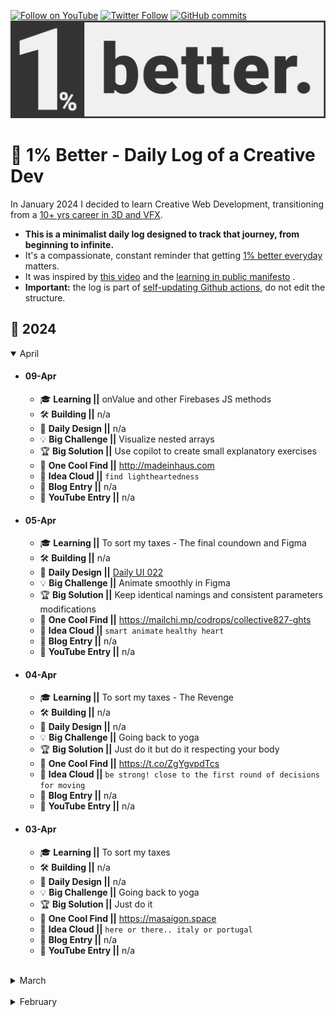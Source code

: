 [![Follow on YouTube](https://img.shields.io/badge/-Follow%20on%20YouTube-red?logo=YouTube&logoColor=white&style=flat)](https://www.youtube.com/digitalclay)
[![Twitter Follow](https://img.shields.io/twitter/follow/3DRudy.svg?style=social)](https://twitter.com/3DRudy)
[![GitHub commits](https://img.shields.io/github/commit-activity/m/RuDeeVelops/creativedev-log.svg)](https://github.com/RuDeeVelops/creativedev-log/commits/main)
<a href="#-1-better---daily-log-of-a-creative-dev">
<img src="https://github.com/RuDeeVelops/creativedev-log/blob/main/media/images/better_rodolfoFanti.svg" alt="1% Better Banner - Rodolfo Fanti">
</a>

# 🚀 1% Better - Daily Log of a Creative Dev

In January 2024 I decided to learn Creative Web Development, transitioning from a [10+ yrs career in 3D and VFX](https://www.imdb.com/name/nm10480418/).<br>

- **This is a minimalist daily log designed to track that journey, from beginning to infinite.** <br>
- It's a compassionate, constant reminder that getting [1% better everyday](https://jamesclear.com/continuous-improvement) matters.
- It was inspired by [this video](https://youtu.be/YKkJwBzBYSk?si=WukU4o1ESfslJhUw) and the [learning in public manifesto](https://www.swyx.io/learn-in-public) .
- **Important:** the log is part of [self-updating Github actions](https://github.com/RuDeeVelops/RuDeeVelops/blob/main/.github/workflows/dynamic_logEntry.yml), do not edit the structure.

## 📅 2024

 <details open><summary>April</summary>

- #### 09-Apr

  - 🎓 **Learning ||** onValue and other Firebases JS methods
  - 🛠️ **Building ||** n/a
  - 🎨 **Daily Design ||** n/a
  - 💡 **Big Challenge ||** Visualize nested arrays
  - 🏆 **Big Solution ||** Use copilot to create small explanatory exercises
  - 🌟 **One Cool Find ||** http://madeinhaus.com
  - 💭 **Idea Cloud ||** `find lightheartedness`
  - 📝 **Blog Entry ||** n/a
  - 🎥 **YouTube Entry ||** n/a

- #### 05-Apr

  - 🎓 **Learning ||** To sort my taxes - The final coundown and Figma
  - 🛠️ **Building ||** n/a
  - 🎨 **Daily Design ||** [Daily UI 022](https://dribbble.com/shots/23959651-DailyUI-22-Search-Figma)
  - 💡 **Big Challenge ||** Animate smoothly in Figma
  - 🏆 **Big Solution ||** Keep identical namings and consistent parameters modifications
  - 🌟 **One Cool Find ||** https://mailchi.mp/codrops/collective827-ghts
  - 💭 **Idea Cloud ||** `smart animate` `healthy heart`
  - 📝 **Blog Entry ||** n/a
  - 🎥 **YouTube Entry ||** n/a

- #### 04-Apr

  - 🎓 **Learning ||** To sort my taxes - The Revenge
  - 🛠️ **Building ||** n/a
  - 🎨 **Daily Design ||** n/a
  - 💡 **Big Challenge ||** Going back to yoga
  - 🏆 **Big Solution ||** Just do it but do it respecting your body
  - 🌟 **One Cool Find ||** https://t.co/ZgYgvpdTcs
  - 💭 **Idea Cloud ||** `be strong! close to the first round of decisions for moving`
  - 📝 **Blog Entry ||** n/a
  - 🎥 **YouTube Entry ||** n/a

- #### 03-Apr

  - 🎓 **Learning ||** To sort my taxes
  - 🛠️ **Building ||** n/a
  - 🎨 **Daily Design ||** n/a
  - 💡 **Big Challenge ||** Going back to yoga
  - 🏆 **Big Solution ||** Just do it
  - 🌟 **One Cool Find ||** https://masaigon.space
  - 💭 **Idea Cloud ||** `here or there.. italy or portugal`
  - 📝 **Blog Entry ||** n/a
  - 🎥 **YouTube Entry ||** n/a

</details>
<br/>
<details><summary>March</summary>

- #### 27-Mar

  - 🎓 **Learning ||** callback functions
  - 🛠️ **Building ||** n/a
  - 🎨 **Daily Design ||** [Daily UI 020](https://dribbble.com/shots/23904586-DailyUI-020-Location-Tracker)
  - 💡 **Big Challenge ||** Maintain the motivation during the storm
  - 🏆 **Big Solution ||** One Step at a time
  - 🌟 **One Cool Find ||**
  - 💭 **Idea Cloud ||** `Red or Apples... does it really matter?`
  - 📝 **Blog Entry ||** n/a
  - 🎥 **YouTube Entry ||** n/a

- #### 26-Mar

  - 🎓 **Learning ||** function parameters
  - 🛠️ **Building ||** n/a
  - 🎨 **Daily Design ||** [Daily UI 019](https://dribbble.com/shots/23899274-DailyUI-019-Leaderboards)
  - 💡 **Big Challenge ||** Keeping it up
  - 🏆 **Big Solution ||** Keep it up. You will make it soon
  - 🌟 **One Cool Find ||** https://dribbble.com/shots/23899274-DailyUI-019-Leaderboards
  - 💭 **Idea Cloud ||** `I will make it`
  - 📝 **Blog Entry ||** n/a
  - 🎥 **YouTube Entry ||** n/a

- #### 25-Mar

  - 🎓 **Learning ||** JSON parse and stringify and localStorage
  - 🛠️ **Building ||** n/a
  - 🎨 **Daily Design ||** [Daily UI 018](https://dribbble.com/shots/23892658-DailyUI-018-Chart-Figma)
  - 💡 **Big Challenge ||** The quickest sketch in Figma
  - 🏆 **Big Solution ||** duplicate stuff randomly and simmetrize it or flip it!
  - 🌟 **One Cool Find ||** My distant relative Laurie in the US
  - 💭 **Idea Cloud ||** `localStorage`
  - 📝 **Blog Entry ||** n/a
  - 🎥 **YouTube Entry ||** n/a

- #### 24-Mar

  - 🎓 **Learning ||** Absolutely nothing today, proud to say!
  - 🛠️ **Building ||** n/a
  - 🎨 **Daily Design ||** [Daily UI 017](https://dribbble.com/shots/23886698-DailyUI-017-Purchase-Receipt)
  - 💡 **Big Challenge ||** Can you be idle?
  - 🏆 **Big Solution ||** A day at the beach and a glass of red wine
  - 🌟 **One Cool Find ||** https://x.com/samdape/status/1771937537558200328?s=20
  - 💭 **Idea Cloud ||** `where`
  - 📝 **Blog Entry ||** n/a
  - 🎥 **YouTube Entry ||** n/a

- #### 23-Mar

  - 🎓 **Learning ||** Scrimba Frontend Path, Javascript and Figma!
  - 🛠️ **Building ||** n/a
  - 🎨 **Daily Design ||** [Daily UI 016](https://dribbble.com/shots/23882817-DailyUI-016-Pop-Up-overlay-Rive)
  - 💡 **Big Challenge ||** Don't get caught in discussion
  - 🏆 **Big Solution ||** Use love instead of hate
  - 🌟 **One Cool Find ||** https://minimalism.substack.com/p/crafting-a-digital-garden
  - 💭 **Idea Cloud ||** `step by step, don't look too far ahead but be confident you'll get there`
  - 📝 **Blog Entry ||** n/a
  - 🎥 **YouTube Entry ||** n/a

- #### 22-Mar

  - 🎓 **Learning ||** Scrimba Frontend Path, Javascript and Figma!
  - 🛠️ **Building ||** n/a
  - 🎨 **Daily Design ||** [Daily UI 015](https://dribbble.com/shots/23878809-DailyUI-015-On-Off-Button-Rive)
  - 💡 **Big Challenge ||** Figuring out template literals in JS
  - 🏆 **Big Solution ||** Just make simple examples
  - 🌟 **One Cool Find ||** [Minimalist by Carl Barenbrug](https://carlbarenbrug.com/)
  - 💭 **Idea Cloud ||** `Minimalism works!`
  - 📝 **Blog Entry ||** n/a
  - 🎥 **YouTube Entry ||** n/a

- #### 21-Mar

  - 🎓 **Learning ||** Scrimba Frontend Path, Javascript and Figma!
  - 🛠️ **Building ||** n/a
  - 🎨 **Daily Design ||** [Daily UI 014](https://dribbble.com/shots/23872145-DailyUI-14-100-Countdown-Figma)
  - 💡 **Big Challenge ||** Balancing dev and design
  - 🏆 **Big Solution ||** Dev till 6pm, design 1hr after
  - 🌟 **One Cool Find ||** https://labs.lusion.co/
  - 💭 **Idea Cloud ||** `Minimalist frequency works!`
  - 📝 **Blog Entry ||** n/a
  - 🎥 **YouTube Entry ||** n/a

- #### 20-Mar

  - 🎓 **Learning ||** Scrimba Frontend Path, Javascript and Figma!
  - 🛠️ **Building ||** n/a
  - 🎨 **Daily Design ||** [Daily UI 013](https://dribbble.com/shots/23864842-DailyUI-013-Direct-Message-Figma)
  - 💡 **Big Challenge ||** Struggling with balancing design and dev
  - 🏆 **Big Solution ||** You really prioritize one for now
  - 🌟 **One Cool Find ||** [Polyvagal Practices](https://www.amazon.com/Polyvagal-Practices-Anchoring-Self-Safety/dp/1324052279)
  - 💭 **Idea Cloud ||** `Minimalist frequency`
  - 📝 **Blog Entry ||** n/a
  - 🎥 **YouTube Entry ||** n/a

- #### 19-Mar

  - 🎓 **Learning ||** Scrimba Frontend Path, Javascript and Figma!
  - 🛠️ **Building ||** n/a
  - 🎨 **Daily Design ||** [Daily UI 012](https://dribbble.com/shots/23858016-DailyUI-012-Ecommerce)
  - 💡 **Big Challenge ||** Staying here
  - 🏆 **Big Solution ||** Yoga
  - 🌟 **One Cool Find ||** Official David Cross Show
  - 💭 **Idea Cloud ||** `Decide the priority n.1`
  - 📝 **Blog Entry ||** n/a
  - 🎥 **YouTube Entry ||** n/a

- #### 18-Mar

  - 🎓 **Learning ||** Scrimba Frontend Path, Javascript and Figma!
  - 🛠️ **Building ||** n/a
  - 🎨 **Daily Design ||** [Daily UI 011](https://dribbble.com/shots/23848618-DailyUI-011-Flash-Message)
  - 💡 **Big Challenge ||** Staying here
  - 🏆 **Big Solution ||** Yoga
  - 🌟 **One Cool Find ||** https://codepen.io/amit_sheen/full/WNWoXdx
  - 💭 **Idea Cloud ||** `Peace and happiness is your default, misery needs a motive`
  - 📝 **Blog Entry ||** n/a
  - 🎥 **YouTube Entry ||** n/a

- #### 17-Mar

  - 🎓 **Learning ||** Scrimba Frontend Path, Javascript and Figma!
  - 🛠️ **Building ||** n/a
  - 🎨 **Daily Design ||** [Daily UI 010](https://dribbble.com/shots/23843924-DailyUI-010-Share-Animation)
  - 💡 **Big Challenge ||** Figma cannot smart animate strokes
  - 🏆 **Big Solution ||** Use shape transformations
  - 🌟 **One Cool Find ||** [Downdog App for Yoga!](https://www.downdogapp.com/)
  - 💭 **Idea Cloud ||** `The mind works peacefully in a peaceful body`
  - 📝 **Blog Entry ||** n/a
  - 🎥 **YouTube Entry ||** n/a

- #### 16-Mar

  - 🎓 **Learning ||** Scrimba Frontend Path, Javascript and Figma!
  - 🛠️ **Building ||** n/a
  - 🎨 **Daily Design ||** [Daily UI 009](https://dribbble.com/shots/23840720-DailyUI-009-Music-Player-Figma)
  - 💡 **Big Challenge ||** Use colors but cleanly
  - 🏆 **Big Solution ||** Play with vibrancy and reuse palette as much as possible
  - 🌟 **One Cool Find ||** [GUI challenges](https://www.youtube.com/playlist?list=PLNYkxOF6rcIAaV1wwI9540OC_3XoIzMjQ)
  - 💭 **Idea Cloud ||** `Good to be empty and relaxed`
  - 📝 **Blog Entry ||** n/a
  - 🎥 **YouTube Entry ||** n/a

- #### 15-Mar

  - 🎓 **Learning ||** Scrimba Frontend Path, Javascript and Figma Animations
  - 🛠️ **Building ||** [Animated Toggle Mode in Figma, it's cool!](https://dribbble.com/shots/23835942-Animated-Dark-Mode-Figma)
  - 🎨 **Daily Design ||** [Daily UI 008](https://dribbble.com/shots/23835964-DailyUI-008-404)
  - 💡 **Big Challenge ||** Animate stuff in Figma
  - 🏆 **Big Solution ||** Let interpolation work by itself, fewer keys
  - 🌟 **One Cool Find ||** https://delights.flayks.com/
  - 💭 **Idea Cloud ||** `Figma can also be a superpower`
  - 📝 **Blog Entry ||** n/a
  - 🎥 **YouTube Entry ||** n/a

- #### 14-Mar

  - 🎓 **Learning ||** Scrimba Frontend Path, Javascript and Figma Neumorphic
  - 🛠️ **Building ||** N/A
  - 🎨 **Daily Design ||** [Daily UI 007](https://dribbble.com/shots/23829612-DailyUI-007-Settings-Figma)
  - 💡 **Big Challenge ||** Use shadows to fake 3D in Figma
  - 🏆 **Big Solution ||** Combine inner and drop
  - 🌟 **One Cool Find ||** n/a
  - 💭 **Idea Cloud ||** `Make today look like the day you'd love living everyday. `
  - 📝 **Blog Entry ||** n/a
  - 🎥 **YouTube Entry ||** n/a

- #### 13-Mar

  - 🎓 **Learning ||** Scrimba Frontend Path, Javascript
  - 🛠️ **Building ||** N/A
  - 🎨 **Daily Design ||** [Daily UI 006](https://dribbble.com/shots/23820444-DailyUI-006)
  - 💡 **Big Challenge ||** Remember to update the log!
  - 🏆 **Big Solution ||** update it the day after
  - 🌟 **One Cool Find ||** n/a
  - 💭 **Idea Cloud ||** `thoughts don't last`
  - 📝 **Blog Entry ||** n/a
  - 🎥 **YouTube Entry ||** n/a

- #### 12-Mar

  - 🎓 **Learning ||** Scrimba Frontend Path, Javascript
  - 🛠️ **Building ||** N/A
  - 🎨 **Daily Design ||** [Daily UI 005](https://dribbble.com/shots/23812275-Daily-UI-005)
  - 💡 **Big Challenge ||** Deal with not having infinite time n.2
  - 🏆 **Big Solution ||** use it well! focus n.2
  - 🌟 **One Cool Find ||** https://github.com/Fennec-hub/three-css-layout
  - 💭 **Idea Cloud ||** `let stuff go and smile`
  - 📝 **Blog Entry ||** n/a
  - 🎥 **YouTube Entry ||** n/a

- #### 11-Mar

  - 🎓 **Learning ||** Scrimba Frontend Path, Javascript
  - 🛠️ **Building ||** N/A
  - 🎨 **Daily Design ||** [Daily UI 004](https://dribbble.com/shots/23807243-DailyUI-004)
  - 💡 **Big Challenge ||** Deal with not having infinite time
  - 🏆 **Big Solution ||** use it well! focus
  - 🌟 **One Cool Find ||** https://godly.website/website/philosophical-foxes-702
  - 💭 **Idea Cloud ||** `let stuff go`
  - 📝 **Blog Entry ||** n/a
  - 🎥 **YouTube Entry ||** n/a

- #### 10-Mar

  - 🎓 **Learning ||** Scrimba Frontend Path, Javascript
  - 🛠️ **Building ||** N/A
  - 🎨 **Daily Design ||** [Daily UI 003](https://dribbble.com/shots/23800615-DailyUI-003)
  - 💡 **Big Challenge ||** Make something interest with type only
  - 🏆 **Big Solution ||** use center and font size
  - 🌟 **One Cool Find ||** [Quenting Hocde website](https://godly.website/website/quentin-hocde-736)
  - 💭 **Idea Cloud ||** `new vs old JS conventions`
  - 📝 **Blog Entry ||** n/a
  - 🎥 **YouTube Entry ||** n/a

- #### 09-Mar

  - 🎓 **Learning ||** Scrimba Frontend Path, Javascript
  - 🛠️ **Building ||** N/A
  - 🎨 **Daily Design ||** [DailyUI 002](https://dribbble.com/shots/23796590--DailyUI-002)
  - 💡 **Big Challenge ||** Working in the DailyUI routine within Scrimba
  - 🏆 **Big Solution ||** focus on clean and functional design
  - 🌟 **One Cool Find ||** [Figma Dev Tutorial from Envato](https://www.youtube.com/watch?v=L5p9iX8wKos)
  - 💭 **Idea Cloud ||** `Possibility keeps you fresh`
  - 📝 **Blog Entry ||** n/a
  - 🎥 **YouTube Entry ||** n/a

- #### 08-Mar

  - 🎓 **Learning ||** Scrimba Frontend Path, Javascript
  - 🛠️ **Building ||** N/A
  - 🎨 **Daily Design ||** [DailyUI 001](https://dribbble.com/shots/23791536--DailyUI-001)
  - 💡 **Big Challenge ||** Getting ready for a party right now
  - 🏆 **Big Solution ||** use brutalism to design quickly
  - 🌟 **One Cool Find ||** the #dailyUI challenge
  - 💭 **Idea Cloud ||** `learning JS is pure power`
  - 📝 **Blog Entry ||** n/a
  - 🎥 **YouTube Entry ||** n/a

- #### 07-Mar

  - 🎓 **Learning ||** Scrimba Frontend Path
  - 🛠️ **Building ||** N/A
  - 🎨 **Daily Design ||** [Vaporwave 1 CSS](https://dribbble.com/shots/23786021-Daily-CSS-Sketch-Vaporwave-1)
  - 💡 **Big Challenge ||** How to create a sense of depth in CSS
  - 🏆 **Big Solution ||** use `box-shadow` `inset`
  - 🌟 **One Cool Find ||** https://0xca0a.gumroad.com/l/B4N4N4S
  - 💭 **Idea Cloud ||** `curiosity is raw power`
  - 📝 **Blog Entry ||** n/a
  - 🎥 **YouTube Entry ||** n/a

</details>
<br/>
<details><summary>February</summary>

- #### 29-Feb

  - 🎓 **Learning ||** Github Actions and hacks
  - 🛠️ **Building ||** [this](https://x.com/3DRudy/status/1757100457065857474?s=20) and a gradient generator **top**
  - 🎨 **Daily Design ||** N/A
  - 💡 **Big Challenge ||** How to make collapsible buttons in github
  - 🏆 **Big Solution ||** use `svg`, `picture` and `detail`
  - 🌟 **One Cool Find ||** [Mymind.com](https://access.mymind.com/onboard)
  - 💭 **Idea Cloud ||** `rushing` `relaxing`
  - 📝 **Blog Entry ||** n/a
  - 🎥 **YouTube Entry ||** n/a

- #### 27-Feb

  - 🎓 **Learning ||** Github Actions
  - 🛠️ **Building ||** [this](https://x.com/3DRudy/status/1757100457065857474?s=20) and a gradient generator **top**
  - 🎨 **Daily Design ||** N/A
  - 💡 **Big Challenge ||** FinalBoss **serious**
  - 🏆 **Big Solution ||** test yayyyy
  - 🌟 **One Cool Find ||** [Mymind.com](https://access.mymind.com/onboard)
  - 💭 **Idea Cloud ||** `feel the power of learning`
  - 📝 **Blog Entry ||** n/a
  - 🎥 **YouTube Entry ||** n/a

- #### 21-Feb

  - 🎓 **Learning ||** CSS, Javascript and DOM
  - 🛠️ **Building ||** [this](https://x.com/3DRudy/status/1757100457065857474?s=20) and a gradient generator
  - 🎨 **Daily Design ||** Vaporwave3
  - 💡 **Big Challenge ||** distribute CSS elements evenly to top, bottom, middle
  - 🏆 **Big Solution ||** use flexbox
  - 🌟 **One Cool Find ||** [Mymind.com](https://access.mymind.com/onboard)
  - 💭 **Idea Cloud ||** `feel the power of learning`
  - 📝 **Blog Entry ||** n/a
  - 🎥 **YouTube Entry ||** n/a

- #### 20-Feb

  - 🎓 **Learning ||** Javascript and DOM
  - 🛠️ **Building ||** [this](https://x.com/3DRudy/status/1757100457065857474?s=20) and a gradient generator
  - 🎨 **Daily Design ||** [Simple CSS Buttons](https://codepen.io/3DRudy/pen/WNmWgjB)
  - 💡 **Big Challenge ||** figuring out default parameters in ES6
  - 🏆 **Big Solution ||** "translate" them into English, "speak them"
  - 🌟 **One Cool Find ||** [Carbon - Source Code "prettifier"](https://carbon.now.sh/)
  - 💭 **Idea Cloud ||** `JS starts to make 1% more sense` `really don't stop`
  - 📝 **Blog Entry ||** n/a
  - 🎥 **YouTube Entry ||** n/a

- #### 19-Feb

  - 🎓 **Learning ||** Javascript and DOM
  - 🛠️ **Building ||** [this](https://x.com/3DRudy/status/1757100457065857474?s=20) and a gradient generator
  - 🎨 **Daily Design ||** [Vaporwave2](https://dribbble.com/shots/23672949-Daily-Design-13-Vaporwave-2-Figma)
  - 💡 **Big Challenge ||** managing cluttered logic
  - 🏆 **Big Solution ||** put it out but then refactor it and clean it up
  - 🌟 **One Cool Find ||** [GSAP Jellyfish](https://codepen.io/ninecodes/full/eYXXGjP)
  - 💭 **Idea Cloud ||** `JS starts to make 1% more sense` `don't stop`
  - 📝 **Blog Entry ||** n/a
  - 🎥 **YouTube Entry ||** n/a

- #### 18-Feb

  - 🎓 **Learning ||** Javascript
  - 🛠️ **Building ||** [this](https://x.com/3DRudy/status/1757100457065857474?s=20) and a gradient generator
  - 🎨 **Daily Design ||** [Dark Shine](https://dribbble.com/shots/23665722-Daily-Design-12-Dark-Shine-Figma)
  - 💡 **Big Challenge ||** Converting HSL to HEX via Javascript
  - 🏆 **Big Solution ||** Use open source knowledge (jameslmilner.com/posts/converting-rgb-hex-hsl-colors/)
  - 🌟 **One Cool Find ||** https://www.jameslmilner.com/posts/converting-rgb-hex-hsl-colors/
  - 💭 **Idea Cloud ||** `JS starts to make some sense` `don't stop`
  - 📝 **Blog Entry ||** n/a
  - 🎥 **YouTube Entry ||** n/a

- #### 17-Feb

  - 🎓 **Learning ||** JS Dom Manipulation
  - 🛠️ **Building ||** [this](https://x.com/3DRudy/status/1757100457065857474?s=20)
  - 🎨 **Daily Design ||** [Dark Eclipse](https://dribbble.com/shots/23661515-Daily-Design-11-Dark-Eclipse)
  - 💡 **Big Challenge ||** Modern fluid responsive solution
  - 🏆 **Big Solution ||** Use CSS `clamp()` mixing `rem,vh/vw,px`
  - 🌟 **One Cool Find ||** [Generative SVG Grids](https://frontend.horse/articles/generative-grids/)
  - 💭 **Idea Cloud ||** `JS is hard` `don't stop`
  - 📝 **Blog Entry ||** n/a
  - 🎥 **YouTube Entry ||** n/a

- #### 16-Feb

  - 🎓 **Learning ||** JS Dom Manipulation
  - 🛠️ **Building ||** [this](https://x.com/3DRudy/status/1757100457065857474?s=20)
  - 🎨 **Daily Design ||** [Eclipse](https://dribbble.com/shots/23657187-Daily-Design-10-Eclipse)
  - 💡 **Big Challenge ||** Creating a color randomization logic in JS
  - 🏆 **Big Solution ||** Use HSL and keep some values constant while randomizing others
  - 🌟 **One Cool Find ||** [gitness.com](https://gitness.com/)
  - 💭 **Idea Cloud ||** `linear look` `js`
  - 📝 **Blog Entry ||** n/a
  - 🎥 **YouTube Entry ||** n/a

- #### 15-Feb

  - 🎓 **Learning ||** CSS animations and transitions
  - 🛠️ **Building ||** [this](https://x.com/3DRudy/status/1757100457065857474?s=20)
  - 🎨 **Daily Design ||** [Vaporwave1](https://dribbble.com/shots/23650281-Daily-Design-09-Vaporwave-1)
  - 💡 **Big Challenge ||** glow effects in figma
  - 🏆 **Big Solution ||** just "GLOW" with the flow (just try stuff)
  - 🌟 **One Cool Find ||** [linear look](https://frontend.horse/articles/the-linear-look/)
  - 💭 **Idea Cloud ||** `linear look`
  - 📝 **Blog Entry ||** n/a
  - 🎥 **YouTube Entry ||** n/a

- #### 14-Feb

  - 🎓 **Learning ||** CSS animations and transitions
  - 🛠️ **Building ||** [this](https://x.com/3DRudy/status/1757100457065857474?s=20)
  - 🎨 **Daily Design ||** [CSS Hover Blur Transition](https://github.com/RuDeeVelops/daily_CSS_hovers)
  - 💡 **Big Challenge ||** how to better stack CSS animations
  - 🏆 **Big Solution ||** cascading them in a single animation property
  - 🌟 **One Cool Find ||** [React LED Matrix](https://codepen.io/jh3y/pen/bGZQXYB)
  - 💭 **Idea Cloud ||** `CSS`
  - 📝 **Blog Entry ||** n/a
  - 🎥 **YouTube Entry ||** n/a

- #### 13-Feb

  - 🎓 **Learning ||** Figma
  - 🛠️ **Building ||** [this](https://x.com/3DRudy/status/1757100457065857474?s=20)
  - 🎨 **Daily Design ||** [Hard Boiled](https://dribbble.com/shots/23636219-Daily-Design-07-Hard-Boiled)
  - 💡 **Big Challenge ||** optimize my youtube workflow to avoid time wasting
  - 🏆 **Big Solution ||** voice-over 20%, 80% timelapse only
  - 🌟 **One Cool Find ||** [@zozuar Shader Art](https://x.com/zozuar/status/1757194474973769884?s=20)
  - 💭 **Idea Cloud ||** `Give back to community` `Learn In Public`
  - 📝 **Blog Entry ||** n/a
  - 🎥 **YouTube Entry ||** n/a

- #### 12-Feb

  - 🎓 **Learning ||** Figma, Rive JS Runtime
  - 🛠️ **Building ||** [this](https://x.com/3DRudy/status/1757100457065857474?s=20)
  - 🎨 **Daily Design ||** [Faint Idea](https://dribbble.com/shots/23628520-Daily-Design-06-Faint-Idea)
  - 💡 **Big Challenge ||** Responsive left/right margins
  - 🏆 **Big Solution ||** use `max-width:[percentage]vw` instead of `margin: [value]em [value]em`
  - 🌟 **One Cool Find ||** [Animated Border Gradient in CSS](https://codepen.io/shshaw/pen/QWoVdgd)
  - 💭 **Idea Cloud ||** `Learn in public` `Balance Showing / Doing`
  - 📝 **Blog Entry ||** n/a
  - 🎥 **YouTube Entry ||** n/a

- #### 11-Feb

  - 🎓 **Learning ||** Astro, Figma grids
  - 🛠️ **Building ||** [this](https://x.com/3DRudy/status/1756254507393077458?s=20)
  - 🎨 **Daily Design ||** [Difficult Palette](https://dribbble.com/shots/23621347-Daily-Design-05-Difficult-Palette)
  - 💡 **Big Challenge ||** Align 4 spheres in a particular layout
  - 🏆 **Big Solution ||** Draw reference lines inside each circle
  - 🌟 **One Cool Find ||** [Astro Crash Course in 60 minutes](https://www.youtube.com/watch?v=NniT0vKyn-E)
  - 💭 **Idea Cloud ||** `Astro` `Perfectionism paralysis VS just do something`
  - 📝 **Blog Entry ||** n/a
  - 🎥 **YouTube Entry ||** n/a

- #### 10-Feb

  - 🎓 **Learning ||** Rive JS/WASM Runtime
  - 🛠️ **Building ||** [this](https://x.com/3DRudy/status/1756254507393077458?s=20)
  - 🎨 **Daily Design ||** [Soft Glow](https://dribbble.com/shots/23615606-Daily-Design-04-Soft-Glow)
  - 💡 **Big Challenge ||** Pulling a single artboard in the Rive JS runtime among multiple ones
  - 🏆 **Big Solution ||** artboard: "artboardName",
  - 🌟 **One Cool Find ||** [Motion Design for the Web](https://www.youtube.com/watch?v=vqXLGX0szIQ)
  - 💭 **Idea Cloud ||** `give others what they need`
  - 📝 **Blog Entry ||** n/a
  - 🎥 **YouTube Entry ||** n/a

- #### 09-Feb

  - 🎓 **Learning ||** Rive, Figma, Rive JS/WASM Runtime
  - 🛠️ **Building ||** [this](https://x.com/3DRudy/status/1756101931720667232?s=20)
  - 🎨 **Daily Design ||** [Rothko Practice](https://dribbble.com/shots/23613844-Daily-Design-03-Rothko-Practice)
  - 💡 **Big Challenge ||** How to sync multiple state machines from nested artboards in rive
  - 🏆 **Big Solution ||** Exposing input to parent artboard gives you more variables to play with
  - 🌟 **One Cool Find ||** [World's Shortest Firma Course](https://youtu.be/1pW_sk-2y40?si=-qMFzeqxAOCtyZCg)
  - 💭 **Idea Cloud ||** `High VS Low Level coding`
  - 📝 **Blog Entry ||** n/a
  - 🎥 **YouTube Entry ||** n/a

- #### 08-Feb

  - 🎓 **Learning ||** Rive and motion design
  - 🛠️ **Building ||** An interactive 2D character animation and menu in Rive.
  - 🎨 **Daily Design ||** [Bento UI Sketch](https://dribbble.com/shots/23607027-Daily-Design-02-Bento-UI-Sketch)
  - 💡 **Big Challenge ||** Blending multiple timelines to have seamless transitions in Rive.
  - 🏆 **Big Solution ||** Play with Exit Time/Duration of transition. Key with blending in mind.
  - 🌟 **One Cool Find ||** [Chronicles by Basement Studio](https://chronicles.basement.studio/)
  - 💭 **Idea Cloud ||** `GSAP` `Framer VS Webflow` `Code VS Low Code`
  - 📝 **Blog Entry ||** n/a
  - 🎥 **YouTube Entry ||** n/a

- #### 07-Feb
  - 🎓 **Learning ||** Markdown, Rive and motion design
  - 🛠️ **Building ||** An interactive 2D character animation and menu in Rive.
  - 🎨 **Daily Design ||** [1% Better Banner](https://dribbble.com/shots/23603120-Daily-Design-01-1-better)
  - 💡 **Big Challenge ||** Creating visually enticing ideas in Github markdown.
  - 🏆 **Big Solution ||** Just keeping it simple and clean.
  - 🌟 **One Cool Find ||** [Markdown Cheatsheet](https://docs.github.com/en/get-started/writing-on-github)
  - 💭 **Idea Cloud ||** `K.I.S.S. rules` `TShaped Skills`
  - 📝 **Blog Entry ||** n/a
  - 🎥 **YouTube Entry ||** n/a

</details>
